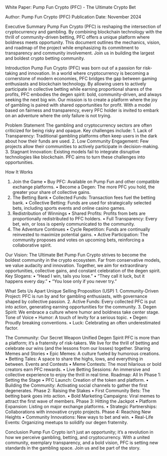 White Paper: Pump Fun Crypto (PFC) - The Ultimate Crypto Bet

Author: Pump Fun Crypto (PFC)
Publication Date: November 2024

Executive Summary
Pump Fun Crypto (PFC) is reshaping the intersection of cryptocurrency and gambling. By combining blockchain technology with the thrill of community-driven betting, PFC offers a unique platform where boldness meets opportunity. This document outlines the mechanics, vision, and roadmap of the project while emphasizing its commitment to transparency and community involvement. Join us in building the largest and boldest crypto betting community.

Introduction
Pump Fun Crypto (PFC) was born out of a passion for risk-taking and innovation. In a world where cryptocurrency is becoming a cornerstone of modern economies, PFC bridges the gap between gaming enthusiasts and blockchain technology. By allowing users to actively participate in collective betting while earning proportional shares of the profits, PFC embodies the degen spirit: bold, community-driven, and always seeking the next big win.
Our mission is to create a platform where the joy of gambling is paired with shared opportunities for profit. With a model based on fairness and transparency, every PFC holder is invited to embark on an adventure where the only failure is not trying.

Problem Statement
The gambling and cryptocurrency sectors are often criticized for being risky and opaque. Key challenges include:
	1.	Lack of Transparency: Traditional gambling platforms often keep users in the dark about how their funds are used.
	2.	Low Community Engagement: Few projects allow their communities to actively participate in decision-making.
	3.	Stagnant Innovation: Existing models fail to integrate disruptive technologies like blockchain.
PFC aims to turn these challenges into opportunities.

How It Works
1. Join the Game
	•	Buy PFC: Available on Pump Fun and other compatible exchange platforms.
	•	Become a Degen: The more PFC you hold, the greater your share of collective gains.
2. The Betting Bank
	•	Collected Funds: Transaction fees fuel the betting bank.
	•	Collective Betting: Funds are used for strategically selected bets, including sports events and online casino games.
3. Redistribution of Winnings
	•	Shared Profits: Profits from bets are proportionally redistributed to PFC holders.
	•	Full Transparency: Every bet, win, or loss is openly communicated to the community.
4. The Adventure Continues
	•	Cycle Repetition: Funds are continually reinvested to maximize potential gains.
	•	Active Participation: The community proposes and votes on upcoming bets, reinforcing a collaborative spirit.

Our Vision: The Ultimate Bet
Pump Fun Crypto strives to become the boldest community in the crypto ecosystem. Far from conservative models, we value audacity and innovation. Together, we aim for extraordinary opportunities, collective gains, and constant celebration of the degen spirit.
Key Slogans:
	•	“Head I win, tails you lose.”
	•	“They call it luck, but it happens every day.”
	•	“You lose only if you never try.”

What Sets Us Apart
Unique Selling Proposition (USP)
	1.	Community-Driven Project: PFC is run by and for gambling enthusiasts, with governance shaped by collective passion.
	2.	Active Funds: Every collected PFC is put into action, generating earning opportunities for the community.
	3.	Degen Spirit: We embrace a culture where humor and boldness take center stage.
Tone of Voice
	•	Humor: A touch of levity for a serious topic.
	•	Degen: Proudly breaking conventions.
	•	Luck: Celebrating an often underestimated factor.

The Community: Our Secret Weapon
Unified Degen Spirit
PFC is more than a platform; it’s a fraternity of risk-takers. We live for the thrill of betting and celebrate our wins (and the lessons from our losses) together.
Sharing Memes and Stories
	•	Epic Memes: A culture fueled by humorous creations.
	•	Betting Tales: A space to share the highs, lows, and everything in between.
Events and Contests
	•	Meme Contests: The most hilarious or bold creators earn PFC rewards.
	•	Live Betting Sessions: An immersive and collective experience to enjoy the thrill in real time.
Roadmap: All In
Phase 1: Setting the Stage
	•	PFC Launch: Creation of the token and platform.
	•	Building the Community: Activating social channels to gather the first degenerates.
Phase 2: Raising the Stakes
	•	First Community Bets: The betting bank goes into action.
	•	Bold Marketing Campaigns: Viral memes to attract the first wave of members.
Phase 3: Hitting the Jackpot
	•	Platform Expansion: Listing on major exchange platforms.
	•	Strategic Partnerships: Collaborations with innovative crypto projects.
Phase 4: Reaching New Heights
	•	Community Innovations: New ways to bet and win.
	•	Real-Life Events: Organizing meetups to solidify our degen fraternity.

Conclusion
Pump Fun Crypto isn’t just an opportunity; it’s a revolution in how we perceive gambling, betting, and cryptocurrency. With a united community, exemplary transparency, and a bold vision, PFC is setting new standards in the gambling space. Join us and be part of the story.




